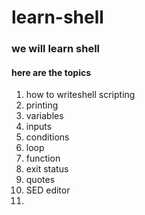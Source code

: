 # learn-shell
### we will learn shell
#### here are the topics
1. how to writeshell scripting
2. printing
3. variables
4. inputs
5. conditions
6. loop
7. function
8. exit status
9. quotes
10. SED editor
11. 